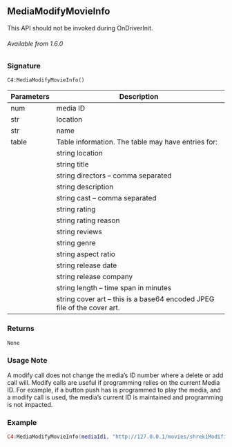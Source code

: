 ## MediaModifyMovieInfo

This API should not be invoked during OnDriverInit.

###### Available from 1.6.0


### Signature

`C4:MediaModifyMovieInfo()`


| Parameters | Description |
| --- | --- |
| num | media ID |
| str | location |
| str | name |
| table | Table information. The table may have entries for: |
| | string location |
| | string title |
| | string directors – comma separated |
| | string description |
| | string cast – comma separated |
| | string rating |
| | string rating reason |
| | string reviews |
| | string genre |
| | string aspect ratio |
| | string release date |
| | string release company |
| | string length – time span in minutes |
| | string cover art – this is a base64 encoded JPEG file of the cover art. |


### Returns

`None`


### Usage Note

A modify call does not change the media’s ID number where a delete or add call will. Modify calls are useful if programming relies on the current Media ID. For example, if a button push has is programmed to play the media, and a modify call is used, the media’s current ID is maintained and programming is not impacted.


### Example

```lua
C4:MediaModifyMovieInfo(mediaId1, "http://127.0.0.1/movies/shrek1Modified", "shrek1", shrekMovie)
```
